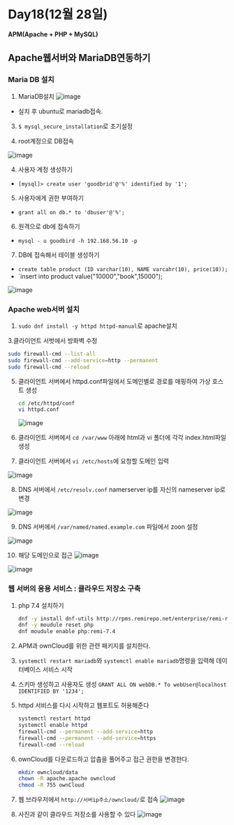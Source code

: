 # Day18(12월 28일)

**APM(Apache + PHP + MySQL)**

## Apache웹서버와 MariaDB연동하기

### Maria DB 설치
1. MariaDB설치
![image](https://github.com/JoEunSae/Metanet-Internship/assets/83803199/a74cf080-d6e9-4255-8f23-48432c9edd6f)
- 실치 후 ubuntu로 mariadb접속.

3. `$ mysql_secure_installation`로 초기설정

4. root계정으로 DB접속

![image](https://github.com/JoEunSae/Metanet-Internship/assets/83803199/03750219-5d57-4934-abc4-db948c1b1db0)

4. 사용자 계정 생성하기
- `[mysql]> create user 'goodbrid'@'%' identified by '1';`

5. 사용자에게 권한 부여하기
- `grant all on db.* to 'dbuser'@'%';`

6. 원격으로 db에 접속하기
- `mysql - u goodbird -h 192.168.56.10 -p`

7. DB에 접속해서 테이블 생성하기
- `create table product (ID varchar(10), NAME varcahr(10), price(10));`
- `insert into product value("10000","book",15000");

![image](https://github.com/JoEunSae/Metanet-Internship/assets/83803199/d8f90938-2ef9-478a-933b-e46c2608f2ae)


### Apache web서버 설치

1. `sudo dnf install -y httpd httpd-manual`로 apache설치
   
3.클라이언트 서벗에서 방화벽 수정
   ```bash
   sudo firewall-cmd --list-all
   sudo firewall-cmd --add-service=http --permanent
   sudo firewall-cmd --reload
   ```
   
5. 클라이언트 서버에서 httpd.conf파일에서 도메인별로 경로를 매핑하여 가상 호스트 생성
   ```bash
   cd /etc/httpd/conf
   vi httpd.conf
   ```
   ![image](https://github.com/JoEunSae/Metanet-Internship/assets/83803199/c58e4da9-e677-42ec-bf5b-010106c667c7)

6. 클라이언트 서버에서 `cd /var/www` 아래에 html과 vi 폴더에 각각 index.html파일 생성

7. 클라이언트 서버에서 `vi /etc/hosts`에 요청할 도메인 입력

![image](https://github.com/JoEunSae/Metanet-Internship/assets/83803199/76216b28-7c27-4374-a377-fb949d53a709)


8. DNS 서버에서 `/etc/resolv.conf` namerserver ip를 자신의 nameserver ip로 변경

![image](https://github.com/JoEunSae/Metanet-Internship/assets/83803199/cc4bb38b-7809-456b-a987-5ed456202719)

9. DNS 서버에서 `/var/named/named.example.com` 파일에서 zoon 설정
    
![image](https://github.com/JoEunSae/Metanet-Internship/assets/83803199/e4b62648-dbcb-4b42-92d4-5593e18e5a17)

10. 해당 도메인으로 접근
![image](https://github.com/JoEunSae/Metanet-Internship/assets/83803199/96aae25d-9849-498d-a7dc-4616d1ef8730)

![image](https://github.com/JoEunSae/Metanet-Internship/assets/83803199/2dede75b-bf9d-4a72-8833-4c1053e5e6d3)


### 웹 서버의 응용 서비스 : 클라우드 저장소 구축

1. php 7.4 설치하기
   ```bash
   dnf -y install dnf-utils http://rpms.remirepo.net/enterprise/remi-release-9.rpm
   dnf -y moudule reset php
   dnf moudule enable php:remi-7.4
   ```
2. APM과 ownCloud를 위한 관련 패키지를 설치한다.

3. `systemctl restart mariadb`와 `systemctl enable mariadb`명령을 입력해 데이터베이스 서비스 시작

4. 스키마 생성하고 사용자도 생성
   `GRANT ALL ON webDB.* To webUser@localhost IDENTIFIED BY '1234';`

5. httpd 서비스를 다시 시작하고 웹포트도 허용해준다
   ```bash
   systemctl restart httpd
   systemctl enable httpd
   firewall-cmd --permanent --add-service=http
   firewall-cmd --permanent --add-service=https
   firewall-cmd --reload
   ```

6. ownCloud를 다운로드하고 압춥을 풀어주고 접근 권한을 변경한다.
   ```bash
   mkdir owncloud/data
   chown -R apache.apache owncloud
   chmod -R 755 ownCloud
   ```

7. 웹 브라우저에서 `http://서버ip주소/owncloud/`로 접속
![image](https://github.com/JoEunSae/Metanet-Internship/assets/83803199/7d3b1826-6eb6-4221-85f5-fed4958c366c)

8. 사진과 같이 클라우드 저장소를 사용할 수 있다
![image](https://github.com/JoEunSae/Metanet-Internship/assets/83803199/f73989fb-a4e3-481e-9209-4feab660a330)





   
   
   

   
 





